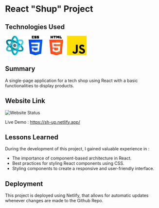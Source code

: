 # React "Shup" Project


## Technologies Used
 <img src="./public/structure.png"/> <img src="./public/css-3.png"/> <img src="./public/html-5.png"/>  <img src="./public/js.png"/>  


## Summary
A single-page application for a tech shop using React with a basic functionalities to display products.

## Website Link

![Website Status](https://img.shields.io/website?url=https://sh-up.netlify.app/) 

Live Demo : https://sh-up.netlify.app/

## Lessons Learned
During the development of this project, I gained valuable experience in : 
<ul>
    <li>The importance of component-based architecture in React.</li>
    <li>Best practices for styling React components using CSS.</li>
    <li>Styling components to create a responsive and user-friendly interface.</li>
</ul>     


## Deployment

 This project is deployed using Netlify, that allows for automatic updates whenever changes are made to the Github Repo.
